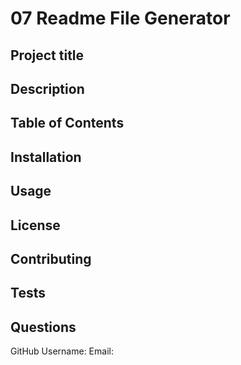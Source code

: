 # 07 Readme File Generator

## Project title

## Description

## Table of Contents

## Installation

## Usage

## License

## Contributing

## Tests

## Questions
GitHub Username: 
Email: 
